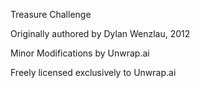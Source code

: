 Treasure Challenge

Originally authored by Dylan Wenzlau, 2012

Minor Modifications by Unwrap.ai

Freely licensed exclusively to Unwrap.ai